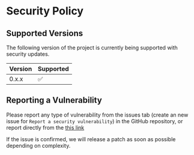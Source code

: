 # Security Policy

## Supported Versions

The following version of the project is currently being supported with security updates.

| Version | Supported          |
| ------- | ------------------ |
| 0.x.x   | :white_check_mark: |

## Reporting a Vulnerability

Please report any type of vulnerability from the issues tab (create an new issue for `Report a security vulnerability`) in the GitHub repository, or report directly from the [this link](https://github.com/UNDP-Data/geohub/security/advisories/new)

If the issue is confirmed, we will release a patch as soon as possible depending on complexity.
